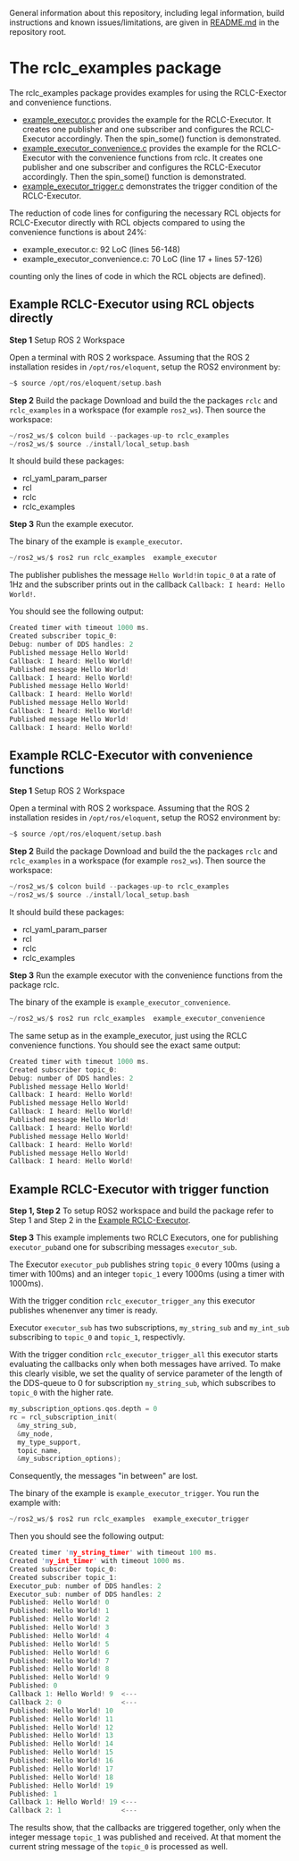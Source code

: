 General information about this repository, including legal information, build instructions and known issues/limitations, are given in [README.md](../README.md) in the repository root.

# The rclc_examples package

The rclc_examples package provides examples for using the RCLC-Exector and convenience functions.
- [example_executor.c](example_executor.c) provides the example for the RCLC-Executor. It creates one publisher and one subscriber and configures the RCLC-Executor accordingly. Then the spin_some() function is demonstrated.
- [example_executor_convenience.c](example_executor_convenience.c) provides the example for the RCLC-Executor with the convenience functions from rclc. It creates one publisher and one subscriber and configures the RCLC-Executor accordingly. Then the spin_some() function is demonstrated.
- [example_executor_trigger.c](example_executor_trigger.c) demonstrates the trigger condition of the RCLC-Executor.

The reduction of code lines for configuring the necessary RCL objects for RCLC-Executor directly with RCL objects compared to using the convenience functions is about 24%:
- example_executor.c: 92 LoC (lines 56-148)
- example_executor_convenience.c: 70 LoC (line 17 + lines 57-126)

 counting only the lines of code in which the RCL objects are defined).

## Example RCLC-Executor using RCL objects directly
**Step 1** Setup ROS 2 Workspace

Open a terminal with ROS 2 workspace. Assuming that the ROS 2 installation resides in `/opt/ros/eloquent`, setup the ROS2 environment by:
```C
~$ source /opt/ros/eloquent/setup.bash
```

**Step 2** Build the package
Download and build the the packages `rclc` and `rclc_examples` in a workspace (for example `ros2_ws`). Then source the workspace:
```C
~/ros2_ws/$ colcon build --packages-up-to rclc_examples
~/ros2_ws/$ source ./install/local_setup.bash
```
It should build these packages:
- rcl_yaml_param_parser
- rcl
- rclc
- rclc_examples


**Step 3** Run the example executor.

The binary of the example is `example_executor`.

```C
~/ros2_ws/$ ros2 run rclc_examples  example_executor
```
The publisher publishes the message `Hello World!`in `topic_0` at a rate of 1Hz and the subscriber prints out in the callback `Callback: I heard: Hello World!`.

You should see the following output:

```C
Created timer with timeout 1000 ms.
Created subscriber topic_0:
Debug: number of DDS handles: 2
Published message Hello World!
Callback: I heard: Hello World!
Published message Hello World!
Callback: I heard: Hello World!
Published message Hello World!
Callback: I heard: Hello World!
Published message Hello World!
Callback: I heard: Hello World!
Published message Hello World!
Callback: I heard: Hello World!
```



## Example RCLC-Executor with convenience functions
**Step 1** Setup ROS 2 Workspace

Open a terminal with ROS 2 workspace. Assuming that the ROS 2 installation resides in `/opt/ros/eloquent`, setup
the ROS2 environment by:
```C
~$ source /opt/ros/eloquent/setup.bash
```

**Step 2** Build the package
Download and build the the packages `rclc` and `rclc_examples` in a workspace (for example `ros2_ws`). Then source the workspace:
```C
~/ros2_ws/$ colcon build --packages-up-to rclc_examples
~/ros2_ws/$ source ./install/local_setup.bash
```
It should build these packages:
- rcl_yaml_param_parser
- rcl
- rclc
- rclc_examples

**Step 3** Run the example executor with the convenience functions from the package rclc.

The binary of the example is `example_executor_convenience`.

```C
~/ros2_ws/$ ros2 run rclc_examples  example_executor_convenience
```
The same setup as in the example_executor, just using the RCLC convenience functions. You should see the exact same output:

```C
Created timer with timeout 1000 ms.
Created subscriber topic_0:
Debug: number of DDS handles: 2
Published message Hello World!
Callback: I heard: Hello World!
Published message Hello World!
Callback: I heard: Hello World!
Published message Hello World!
Callback: I heard: Hello World!
Published message Hello World!
Callback: I heard: Hello World!
Published message Hello World!
Callback: I heard: Hello World!
```

## Example RCLC-Executor with trigger function

**Step 1, Step 2**
To setup ROS2 workspace and build the package refer to Step 1 and Step 2 in the [Example RCLC-Executor](#example-rclc-executor).

**Step 3**
This example implements two RCLC Executors, one for publishing `executor_pub`and one for subscribing messages `executor_sub`.

The Executor `executor_pub` publishes string `topic_0` every 100ms (using a timer with 100ms) and an integer `topic_1` every 1000ms (using a timer with 1000ms).

With the trigger condition `rclc_executor_trigger_any` this executor publishes whenenver any timer is ready.

Executor `executor_sub` has two subscriptions, `my_string_sub` and `my_int_sub` subscribing to `topic_0` and `topic_1`, respectivly.

With the trigger condition `rclc_executor_trigger_all` this executor starts evaluating the callbacks only when both messages have arrived. To make this clearly visible, we set the quality of service parameter of the length of the DDS-queue to 0 for subscription `my_string_sub`, which subscribes to `topic_0` with the higher rate.

```C
my_subscription_options.qos.depth = 0
rc = rcl_subscription_init(
  &my_string_sub,
  &my_node,
  my_type_support,
  topic_name,
  &my_subscription_options);
```

Consequently, the messages "in between" are lost.

The binary of the example is `example_executor_trigger`. You run the example with:
```C
~/ros2_ws/$ ros2 run rclc_examples  example_executor_trigger
```
 Then you should see the following output:

```C
Created timer 'my_string_timer' with timeout 100 ms.
Created 'my_int_timer' with timeout 1000 ms.
Created subscriber topic_0:
Created subscriber topic_1:
Executor_pub: number of DDS handles: 2
Executor_sub: number of DDS handles: 2
Published: Hello World! 0
Published: Hello World! 1
Published: Hello World! 2
Published: Hello World! 3
Published: Hello World! 4
Published: Hello World! 5
Published: Hello World! 6
Published: Hello World! 7
Published: Hello World! 8
Published: Hello World! 9
Published: 0
Callback 1: Hello World! 9  <---
Callback 2: 0               <---
Published: Hello World! 10
Published: Hello World! 11
Published: Hello World! 12
Published: Hello World! 13
Published: Hello World! 14
Published: Hello World! 15
Published: Hello World! 16
Published: Hello World! 17
Published: Hello World! 18
Published: Hello World! 19
Published: 1
Callback 1: Hello World! 19 <---
Callback 2: 1               <---
```
The results show, that the callbacks are triggered together, only when the integer message `topic_1` was published and received. At that moment the current string message of the `topic_0` is processed as well.
